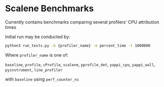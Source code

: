 # Scalene Benchmarks

Currently contains benchmarks comparing several profilers' CPU attribution times

Initial run may be conducted by:

```bash
python3 run_tests.py -b {profiler_name} -e percent_time -t 1000000
```

Where `profiler_name` is one of:

`baseline`, `profile`, `cProfile`, `scalene`, `pprofile_det`, `yappi_cpu`, `yappi_wall`, `pyinstrument`, `line_profiler`

with `baseline` using `perf_counter_ns`